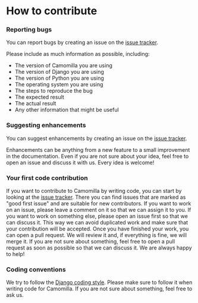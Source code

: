 # How to contribute

### Reporting bugs
You can report bugs by creating an issue on the [issue tracker](https://github.com/camomillacms/camomilla-core/issues).

Please include as much information as possible, including:
- The version of Camomilla you are using
- The version of Django you are using
- The version of Python you are using
- The operating system you are using
- The steps to reproduce the bug
- The expected result
- The actual result
- Any other information that might be useful

### Suggesting enhancements
You can suggest enhancements by creating an issue on the [issue tracker](https://github.com/camomillacms/camomilla-core/issues).

Enhancements can be anything from a new feature to a small improvement in the documentation.
Even if you are not sure about your idea, feel free to open an issue and discuss it with us. Every idea is welcome!

### Your first code contribution
If you want to contribute to Camomilla by writing code, you can start by looking at the [issue tracker](https://github.com/camomillacms/camomilla-core/issues). There you can find issues that are marked as "good first issue" and are suitable for new contributors. If you want to work on an issue, please leave a comment on it so that we can assign it to you. If you want to work on something else, please open an issue first so that we can discuss it. This way we can avoid duplicated work and make sure that your contribution will be accepted. Once you have finished your work, you can open a pull request. We will review it and, if everything is fine, we will merge it. If you are not sure about something, feel free to open a pull request as soon as possible so that we can discuss it. We are always happy to help!

### Coding conventions
We try to follow the [Django coding style](https://docs.djangoproject.com/en/dev/internals/contributing/writing-code/coding-style/). Please make sure to follow it when writing code for Camomilla. If you are not sure about something, feel free to ask us.

